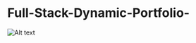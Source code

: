 # Full-Stack-Dynamic-Portfolio-
![Alt text](https://github.com/iftekharul001/Full-Stack-Dynamic-Portfolio-/blob/storage/emulated/0/DCIM/Camera/IMG_20250525_132335.jpg?raw=true)
